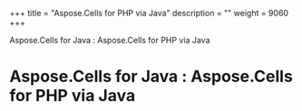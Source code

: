 +++
title = "Aspose.Cells for PHP via Java" 
description = "" 
weight = 9060 
+++

Aspose.Cells for Java : Aspose.Cells for PHP via Java  

# Aspose.Cells for Java : Aspose.Cells for PHP via Java


